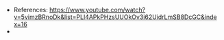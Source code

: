 - References: https://www.youtube.com/watch?v=5vimzBRnoDk&list=PLl4APkPHzsUUOkOv3i62UidrLmSB8DcGC&index=16
- 
